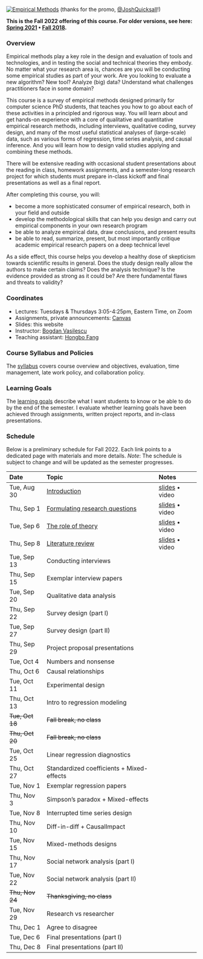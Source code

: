 [![Empirical Methods](assets/promo/promo.001.jpeg)](https://www.youtube.com/watch?v=TFkcCqmlLms "17-803 Empirical Methods")
(thanks for the promo, [@JoshQuicksall](https://twitter.com/JoshQuicksall)!)

**This is the Fall 2022 offering of this course. For older versions, see here: [Spring 2021](spring-2021/) • [Fall 2018](fall-2018/).**

### Overview

Empirical methods play a key role in the design and evaluation of tools and technologies, 
and in testing the social and technical theories they embody. No matter what your 
research area is, chances are you will be conducting some empirical studies as 
part of your work. Are you looking to evaluate a new algorithm? New tool? 
Analyze (big) data? Understand what challenges practitioners face in some domain? 

This course is a survey of empirical methods designed primarily for computer 
science PhD students, that teaches you how to go about each of these activities 
in a principled and rigorous way. 
You will learn about and get hands-on experience with a core of qualitative and 
quantitative empirical research methods, including interviews, qualitative coding, 
survey design, and many of the most useful statistical analyses of (large-scale) 
data, such as various forms of regression, time series analysis, and causal inference. 
And you will learn how to design valid studies applying and combining these methods.

There will be extensive reading with occasional student presentations about 
the reading in class, homework assignments, and a semester-long research 
project for which students must prepare in-class kickoff and final presentations 
as well as a final report.

After completing this course, you will:

-  become a more sophisticated consumer of empirical research, both in your field and outside
-  develop the methodological skills that can help you design and carry out empirical components in your own research program
-  be able to analyze empirical data, draw conclusions, and present results 
-  be able to read, summarize, present, but most importantly critique academic empirical research papers on a deep technical level

As a side effect, this course helps you develop a healthy dose of skepticism towards scientific results in general. Does the study design really allow the authors to make certain claims? Does the analysis technique? Is the evidence provided as strong as it could be? Are there fundamental flaws and threats to validity?

### Coordinates
- Lectures: Tuesdays & Thursdays 3:05-4:25pm, Eastern Time, on Zoom
- Assignments, private announcements: [Canvas](https://canvas.cmu.edu/courses/31674)
- Slides: this website
- Instructor: [Bogdan Vasilescu](https://bvasiles.github.io)
- Teaching assistant: [Hongbo Fang](https://www.cmu.edu/news/stories/archives/2022/june/open-source-software.html)

### Course Syllabus and Policies
The [syllabus](syllabus.md) covers course overview and objectives, evaluation, 
time management, late work policy, and collaboration policy.

### Learning Goals
The [learning goals](learning-goals.md) describe what I want students to know 
or be able to do by the end of the semester. 
I evaluate whether learning goals have been achieved through assignments, 
written project reports, and in-class presentations.


### Schedule

Below is a preliminary schedule for Fall 2022. Each link points to a dedicated page with materials and more details.
*Note*: The schedule is subject to change and will be updated as the semester progresses. 

| Date        		| Topic 	| Notes |
| :------------- 	|:--------|:-------- |
Tue, Aug 30 | [Introduction](pages/aug30-intro.md) | [slides](slides/01-intro.pdf) • video
Thu, Sep 1 | [Formulating research questions](pages/sep01-rqs.md) | [slides](slides/02-rqs.pdf) • video
Tue, Sep 6 | [The role of theory](pages/sep06-theory.md) | [slides](slides/03-theory.pdf) • video
Thu, Sep 8 | [Literature review](pages/sep08-litreview.md) | [slides](slides/04-litreview.pdf) • video
Tue, Sep 13 | Conducting interviews | 
Thu, Sep 15 | Exemplar interview papers | 
Tue, Sep 20 | Qualitative data analysis |
Thu, Sep 22 | Survey design (part I) |
Tue, Sep 27 | Survey design (part II) |
Thu, Sep 29 | Project proposal presentations |
Tue, Oct 4 | Numbers and nonsense |
Thu, Oct 6 | Causal relationships |
Tue, Oct 11 | Experimental design |
Thu, Oct 13 | Intro to regression modeling |
~~Tue, Oct 18~~ | ~~Fall break, no class~~ |
~~Thu, Oct 20~~ | ~~Fall break, no class~~ |
Tue, Oct 25 | Linear regression diagnostics |
Thu, Oct 27 | Standardized coefficients + Mixed-effects |
Tue, Nov 1 | Exemplar regression papers |
Thu, Nov 3 | Simpson’s paradox + Mixed-effects |
Tue, Nov 8 | Interrupted time series design |
Thu, Nov 10 | Diff-in-diff + CausalImpact |
Tue, Nov 15 | Mixed-methods designs |
Thu, Nov 17 | Social network analysis (part I) |
Tue, Nov 22 | Social network analysis (part II) |
~~Thu, Nov 24~~ | ~~Thanksgiving, no class~~ |
Tue, Nov 29 | Research vs researcher |
Thu, Dec 1 | Agree to disagree |
Tue, Dec 6 | Final presentations (part I) |
Thu, Dec 8 | Final presentations (part II) |

